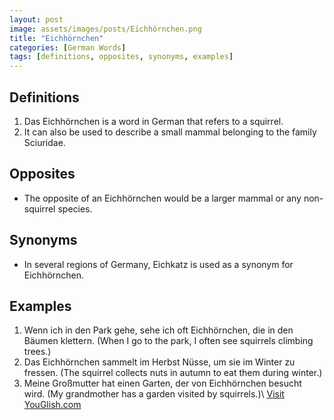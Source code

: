 ```yaml
---
layout: post
image: assets/images/posts/Eichhörnchen.png
title: "Eichhörnchen"
categories: [German Words]
tags: [definitions, opposites, synonyms, examples]
---
```


## Definitions

1. Das Eichhörnchen is a word in German that refers to a squirrel.
2. It can also be used to describe a small mammal belonging to the family Sciuridae.

## Opposites

- The opposite of an Eichhörnchen would be a larger mammal or any non-squirrel species.

## Synonyms

- In several regions of Germany, Eichkatz is used as a synonym for Eichhörnchen.

## Examples

1. Wenn ich in den Park gehe, sehe ich oft Eichhörnchen, die in den Bäumen klettern. (When I go to the park, I often see squirrels climbing trees.)
2. Das Eichhörnchen sammelt im Herbst Nüsse, um sie im Winter zu fressen. (The squirrel collects nuts in autumn to eat them during winter.)
3. Meine Großmutter hat einen Garten, der von Eichhörnchen besucht wird. (My grandmother has a garden visited by squirrels.)\ <a id="yg-widget-0" class="youglish-widget" data-query="Eichhörnchen" data-lang="german" data-components="8412" data-auto-start="0" data-bkg-color="theme_light" data-title="How%20to%20pronounce%20Eichhörnchen%20in%20German"  rel="nofollow" href="https://youglish.com">Visit YouGlish.com</a><script async src="https://youglish.com/public/emb/widget.js" charset="utf-8"></script>